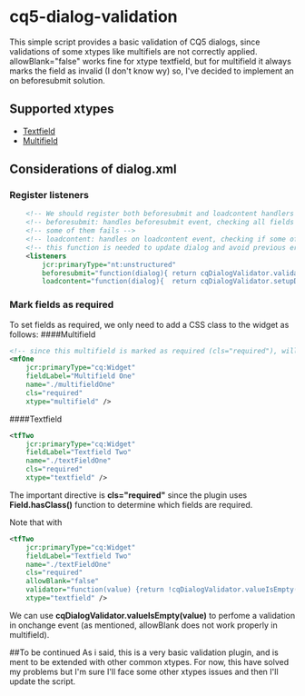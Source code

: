 # cq5-dialog-validation
This simple script provides a basic validation of CQ5 dialogs, since validations of some xtypes like multifiels are not correctly applied.
allowBlank="false" works fine for xtype textfield, but for multifield it always marks the field as invalid (I don't know wy) so, I've decided to implement an on beforesubmit solution.

## Supported xtypes
*  [Textfield](http://docs.adobe.com/docs/en/cq/5-6/widgets-api/index.html?class=CQ.Ext.form.TextField)
*  [Multifield](http://docs.adobe.com/docs/en/cq/5-6/widgets-api/index.html?class=CQ.form.MultiField)

## Considerations of dialog.xml
### Register listeners
```xml
	<!-- We should register both beforesubmit and loadcontent handlers -->
	<!-- beforesubmit: handles beforesubmit event, checking all fields marked as required and preventing default if -->
	<!-- some of them fails -->
	<!-- loadcontent: handles on loadcontent event, checking if some of the values is not valid and marking them as invalid -->
	<!-- this function is needed to update dialog and avoid previous error states -->
    <listeners 
    	jcr:primaryType="nt:unstructured"		
        beforesubmit="function(dialog){	return cqDialogValidator.validateDialog(dialog); }"
        loadcontent="function(dialog){	return cqDialogValidator.setupDialog(dialog); }"  />
```
### Mark fields as required
To set fields as required, we only need to add a CSS class to the widget as follows:
####Multifield
```xml
<!-- since this multifield is marked as required (cls="required"), will be checked on beforesubmit -->
<mfOne 
    jcr:primaryType="cq:Widget" 
    fieldLabel="Multifield One"
    name="./multifieldOne"
    cls="required"
    xtype="multifield" />
```
####Textfield
```xml
<tfTwo 
  	jcr:primaryType="cq:Widget" 
  	fieldLabel="Textfield Two"
  	name="./textFieldOne"
  	cls="required"
  	xtype="textfield" />	
```
The important directive is **cls="required"** since the plugin uses **Field.hasClass()** function to determine which fields are required.

Note that with 
```xml
<tfTwo 
  	jcr:primaryType="cq:Widget" 
  	fieldLabel="Textfield Two"
  	name="./textFieldOne"
  	cls="required"
  	allowBlank="false"
  	validator="function(value) {return !cqDialogValidator.valueIsEmpty(value); }"
  	xtype="textfield" />	
```
We can use **cqDialogValidator.valueIsEmpty(value)** to perfome a validation in onchange event (as mentioned, allowBlank does not work properly in multifield).

##To be continued
As i said, this is a very basic validation plugin, and is ment to be extended with other common xtypes. For now, this have solved my problems but I'm sure I'll face some other xtypes issues and then I'll update the script.
